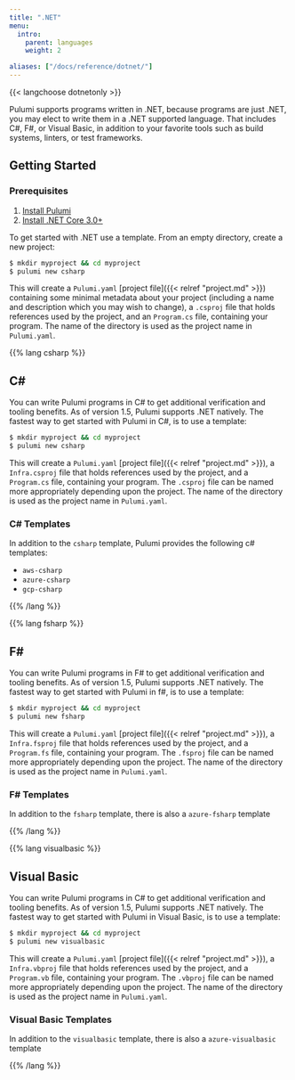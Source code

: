 ```yaml
---
title: ".NET"
menu:
  intro:
    parent: languages
    weight: 2

aliases: ["/docs/reference/dotnet/"]
---
```


{{< langchoose dotnetonly >}}

Pulumi supports programs written in .NET, because programs are just .NET, you may elect to write them in a .NET supported language. That includes C#, F#, or Visual Basic, in addition to your favorite tools such as build systems, linters, or test frameworks.

## Getting Started

### Prerequisites

1. [Install Pulumi](https://www.pulumi.com/docs/get-started/install/)
1. [Install .NET Core 3.0+](https://dotnet.microsoft.com/download)

To get started with .NET use a template.  From an empty directory, create a new project:

```bash
$ mkdir myproject && cd myproject
$ pulumi new csharp
```

This will create a `Pulumi.yaml` [project file]({{< relref "project.md" >}}) containing some minimal metadata about your project (including a name and description which you may wish to change), a `.csproj` file that holds references used by the project, and an `Program.cs` file, containing your program. The name of the directory is used as the project name in `Pulumi.yaml`.

{{% lang csharp %}}

## C\#

You can write Pulumi programs in C# to get additional verification and tooling benefits. As of version 1.5, Pulumi supports .NET natively. The fastest way to get started with Pulumi in C#, is to use a template:

```bash
$ mkdir myproject && cd myproject
$ pulumi new csharp
```

This will create a `Pulumi.yaml` [project file]({{< relref "project.md" >}}), a `Infra.csproj` file that holds references used by the project, and a `Program.cs` file, containing your program. The `.csproj` file can be named more appropriately depending upon the project. The name of the directory is used as the project name in `Pulumi.yaml`.

### C\# Templates

In addition to the `csharp` template, Pulumi provides the following c# templates:

* `aws-csharp`
* `azure-csharp`
* `gcp-csharp`

{{% /lang %}}


{{% lang fsharp %}}

## F\#

You can write Pulumi programs in F# to get additional verification and tooling benefits. As of version 1.5, Pulumi supports .NET natively. The fastest way to get started with Pulumi in f#, is to use a template:

```bash
$ mkdir myproject && cd myproject
$ pulumi new fsharp
```

This will create a `Pulumi.yaml` [project file]({{< relref "project.md" >}}), a `Infra.fsproj` file that holds references used by the project, and a `Program.fs` file, containing your program. The `.fsproj` file can be named more appropriately depending upon the project. The name of the directory is used as the project name in `Pulumi.yaml`.

### F# Templates

In addition to the `fsharp` template, there is also a `azure-fsharp` template

{{% /lang %}}

{{% lang visualbasic %}}

## Visual Basic

You can write Pulumi programs in C# to get additional verification and tooling benefits. As of version 1.5, Pulumi supports .NET natively. The fastest way to get started with Pulumi in Visual Basic, is to use a template:

```bash
$ mkdir myproject && cd myproject
$ pulumi new visualbasic
```

This will create a `Pulumi.yaml` [project file]({{< relref "project.md" >}}), a `Infra.vbproj` file that holds references used by the project, and a `Program.vb` file, containing your program. The `.vbproj` file can be named more appropriately depending upon the project. The name of the directory is used as the project name in `Pulumi.yaml`.

### Visual Basic Templates

In addition to the `visualbasic` template, there is also a `azure-visualbasic` template

{{% /lang %}}

